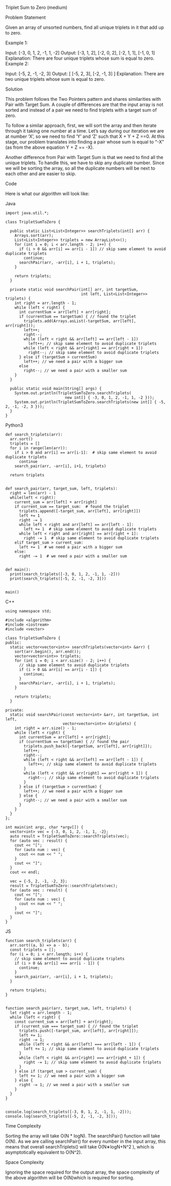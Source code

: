 Triplet Sum to Zero (medium)


Problem Statement

Given an array of unsorted numbers, find all unique triplets in it that add up to zero.

Example 1:

Input: [-3, 0, 1, 2, -1, 1, -2]
Output: [-3, 1, 2], [-2, 0, 2], [-2, 1, 1], [-1, 0, 1]
Explanation: There are four unique triplets whose sum is equal to zero.
Example 2:

Input: [-5, 2, -1, -2, 3]
Output: [ [-5, 2, 3], [-2, -1, 3] ]
Explanation: There are two unique triplets whose sum is equal to zero.

Solution

This problem follows the Two Pointers pattern and shares similarities with Pair with Target Sum. A couple of differences are that the input array is not sorted and instead of a pair we need to find triplets with a target sum of zero.

To follow a similar approach, first, we will sort the array and then iterate through it taking one number at a time. Let’s say during our iteration we are at number ‘X’, so we need to find ‘Y’ and ‘Z’ such that X + Y + Z ==0. At this stage, our problem translates into finding a pair whose sum is equal to “-X” (as from the above equation Y + Z == -X).

Another difference from Pair with Target Sum is that we need to find all the unique triplets. To handle this, we have to skip any duplicate number. Since we will be sorting the array, so all the duplicate numbers will be next to each other and are easier to skip.

Code  

Here is what our algorithm will look like:

Java
```
import java.util.*;

class TripletSumToZero {

  public static List<List<Integer>> searchTriplets(int[] arr) {
    Arrays.sort(arr);
    List<List<Integer>> triplets = new ArrayList<>();
    for (int i = 0; i < arr.length - 2; i++) {
      if (i > 0 && arr[i] == arr[i - 1]) // skip same element to avoid duplicate triplets
        continue;
      searchPair(arr, -arr[i], i + 1, triplets);
    }

    return triplets;
  }

  private static void searchPair(int[] arr, int targetSum, 
                                 int left, List<List<Integer>> triplets) {
    int right = arr.length - 1;
    while (left < right) {
      int currentSum = arr[left] + arr[right];
      if (currentSum == targetSum) { // found the triplet
        triplets.add(Arrays.asList(-targetSum, arr[left], arr[right]));
        left++;
        right--;
        while (left < right && arr[left] == arr[left - 1])
          left++; // skip same element to avoid duplicate triplets
        while (left < right && arr[right] == arr[right + 1])
          right--; // skip same element to avoid duplicate triplets
      } else if (targetSum > currentSum)
        left++; // we need a pair with a bigger sum
      else
        right--; // we need a pair with a smaller sum
    }
  }

  public static void main(String[] args) {
    System.out.println(TripletSumToZero.searchTriplets(
                          new int[] { -3, 0, 1, 2, -1, 1, -2 }));
    System.out.println(TripletSumToZero.searchTriplets(new int[] { -5, 2, -1, -2, 3 }));
  }
}
```
Python3
```
def search_triplets(arr):
  arr.sort()
  triplets = []
  for i in range(len(arr)):
    if i > 0 and arr[i] == arr[i-1]:  # skip same element to avoid duplicate triplets
      continue
    search_pair(arr, -arr[i], i+1, triplets)

  return triplets


def search_pair(arr, target_sum, left, triplets):
  right = len(arr) - 1
  while(left < right):
    current_sum = arr[left] + arr[right]
    if current_sum == target_sum:  # found the triplet
      triplets.append([-target_sum, arr[left], arr[right]])
      left += 1
      right -= 1
      while left < right and arr[left] == arr[left - 1]:
        left += 1  # skip same element to avoid duplicate triplets
      while left < right and arr[right] == arr[right + 1]:
        right -= 1  # skip same element to avoid duplicate triplets
    elif target_sum > current_sum:
      left += 1  # we need a pair with a bigger sum
    else:
      right -= 1  # we need a pair with a smaller sum


def main():
  print(search_triplets([-3, 0, 1, 2, -1, 1, -2]))
  print(search_triplets([-5, 2, -1, -2, 3]))


main()
```

C++
```
using namespace std;

#include <algorithm>
#include <iostream>
#include <vector>

class TripletSumToZero {
public:
  static vector<vector<int>> searchTriplets(vector<int> &arr) {
    sort(arr.begin(), arr.end());
    vector<vector<int>> triplets;
    for (int i = 0; i < arr.size() - 2; i++) {
      // skip same element to avoid duplicate triplets
      if (i > 0 && arr[i] == arr[i - 1]) { 
        continue;
      }
      searchPair(arr, -arr[i], i + 1, triplets);
    }

    return triplets;
  }

private:
  static void searchPair(const vector<int> &arr, int targetSum, int left,
                         vector<vector<int>> &triplets) {
    int right = arr.size() - 1;
    while (left < right) {
      int currentSum = arr[left] + arr[right];
      if (currentSum == targetSum) { // found the pair
        triplets.push_back({-targetSum, arr[left], arr[right]});
        left++;
        right--;
        while (left < right && arr[left] == arr[left - 1]) {
          left++; // skip same element to avoid duplicate triplets
        }
        while (left < right && arr[right] == arr[right + 1]) {
          right--; // skip same element to avoid duplicate triplets
        }
      } else if (targetSum > currentSum) {
        left++; // we need a pair with a bigger sum
      } else {
        right--; // we need a pair with a smaller sum
      }
    }
  }
};

int main(int argc, char *argv[]) {
  vector<int> vec = {-3, 0, 1, 2, -1, 1, -2};
  auto result = TripletSumToZero::searchTriplets(vec);
  for (auto vec : result) {
    cout << "[";
    for (auto num : vec) {
      cout << num << " ";
    }
    cout << "]";
  }
  cout << endl;

  vec = {-5, 2, -1, -2, 3};
  result = TripletSumToZero::searchTriplets(vec);
  for (auto vec : result) {
    cout << "[";
    for (auto num : vec) {
      cout << num << " ";
    }
    cout << "]";
  }
}

```
JS
```
function search_triplets(arr) {
  arr.sort((a, b) => a - b);
  const triplets = [];
  for (i = 0; i < arr.length; i++) {
    // skip same element to avoid duplicate triplets
    if (i > 0 && arr[i] === arr[i - 1]) { 
      continue;
    }
    search_pair(arr, -arr[i], i + 1, triplets);
  }

  return triplets;
}


function search_pair(arr, target_sum, left, triplets) {
  let right = arr.length - 1;
  while (left < right) {
    const current_sum = arr[left] + arr[right];
    if (current_sum === target_sum) { // found the triplet
      triplets.push([-target_sum, arr[left], arr[right]]);
      left += 1;
      right -= 1;
      while (left < right && arr[left] === arr[left - 1]) {
        left += 1; // skip same element to avoid duplicate triplets
      }
      while (left < right && arr[right] === arr[right + 1]) {
        right -= 1; // skip same element to avoid duplicate triplets
      }
    } else if (target_sum > current_sum) {
      left += 1; // we need a pair with a bigger sum
    } else {
      right -= 1; // we need a pair with a smaller sum
    }
  }
}


console.log(search_triplets([-3, 0, 1, 2, -1, 1, -2]));
console.log(search_triplets([-5, 2, -1, -2, 3]));
```

Time Complexity


Sorting the array will take O(N * logN). The searchPair() function will take O(N). As we are calling searchPair() for every number in the input array, this means that overall searchTriplets() will take O(N∗logN+N^​2 ​), which is asymptotically equivalent to O(N^2).

Space Complexity

Ignoring the space required for the output array, the space complexity of the above algorithm will be O(N)which is required for sorting.

